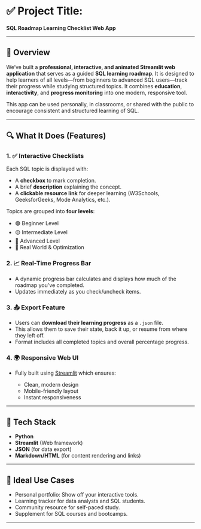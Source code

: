 # ✅ **Project Title:**

**SQL Roadmap Learning Checklist Web App**

---

## 🧠 **Overview**

We’ve built a **professional, interactive, and animated Streamlit web application** that serves as a guided **SQL learning roadmap**. It is designed to help learners of all levels—from beginners to advanced SQL users—track their progress while studying structured topics. It combines **education**, **interactivity**, and **progress monitoring** into one modern, responsive tool.

This app can be used personally, in classrooms, or shared with the public to encourage consistent and structured learning of SQL.

---

## 🔍 **What It Does (Features)**

### 1. ✅ **Interactive Checklists**

Each SQL topic is displayed with:

* A **checkbox** to mark completion.
* A brief **description** explaining the concept.
* A **clickable resource link** for deeper learning (W3Schools, GeeksforGeeks, Mode Analytics, etc.).

Topics are grouped into **four levels**:

* 🟢 Beginner Level
* 🟡 Intermediate Level
* 🔴 Advanced Level
* 🏁 Real World & Optimization

### 2. 📈 **Real-Time Progress Bar**

* A dynamic progress bar calculates and displays how much of the roadmap you've completed.
* Updates immediately as you check/uncheck items.

### 3. 📤 **Export Feature**

* Users can **download their learning progress** as a `.json` file.
* This allows them to save their state, back it up, or resume from where they left off.
* Format includes all completed topics and overall percentage progress.

### 4. 🌍 **Responsive Web UI**

* Fully built using [Streamlit](https://streamlit.io/) which ensures:

  * Clean, modern design
  * Mobile-friendly layout
  * Instant responsiveness

---

## 🧩 **Tech Stack**

* **Python**
* **Streamlit** (Web framework)
* **JSON** (for data export)
* **Markdown/HTML** (for content rendering and links)

---

## 🧪 **Ideal Use Cases**

* Personal portfolio: Show off your interactive tools.
* Learning tracker for data analysts and SQL students.
* Community resource for self-paced study.
* Supplement for SQL courses and bootcamps.

---
